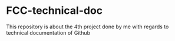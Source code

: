 # FCC-technical-doc
This repository is about the 4th project done by me with regards to technical documentation of Github
